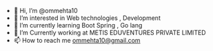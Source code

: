 - 👋 Hi, I’m @ommehta10 
- 👀 I’m interested in Web technologies , Development 
- 🌱 I’m currently learning Boot Spring , Go lang
- 💞️ I’m  Currently working at METIS EDUVENTURES PRIVATE LIMITED 
- 📫 How to reach me ommehta10@gmail.com

<!---
ommehta10/ommehta10 is a ✨ special ✨ repository because its `README.md` (this file) appears on your GitHub profile.
You can click the Preview link to take a look at your changes.
--->
